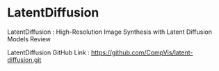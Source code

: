 # LatentDiffusion
LatentDiffusion : High-Resolution Image Synthesis with Latent Diffusion Models Review

LatentDiffusion GitHub Link : https://github.com/CompVis/latent-diffusion.git
